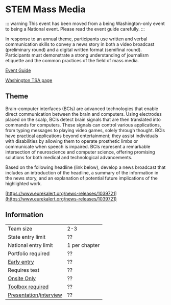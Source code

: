 # STEM Mass Media

::: warning
This event has been moved from a being Washington-only event to being a National event. Please read the event guide carefully.
:::

In response to an annual theme, participants use written and verbal communication skills to convey a news story in both a video broadcast (preliminary round) and a digital written format (semifinal round). Participants must demonstrate a strong understanding of journalism etiquette and the common practices of the field of mass media.

[Event Guide](???)

[Washington TSA page](???)

## Theme

Brain-computer interfaces (BCIs) are advanced technologies that enable direct communication between the brain and computers. Using electrodes placed on the scalp, BCIs detect brain signals that are then translated into commands for computers. These signals can control various applications, from typing messages to playing video games, solely through thought. BCIs have practical applications beyond entertainment; they assist individuals with disabilities by allowing them to operate prosthetic limbs or communicate when speech is impaired. BCIs represent a remarkable intersection of neuroscience and computer science, offering promising solutions for both medical and technological advancements.

Based on the following headline (link below), develop a news broadcast that includes an introduction of the headline, a summary of the information in the news story, and an explanation of potential future implications of the highlighted work.

[https://www.eurekalert.org/news-releases/1039721](https://www.eurekalert.org/news-releases/1039721)

## Information

|                                              |               |
| -------------------------------------------- | ------------- |
| Team size                                    | 2-3           |
| State entry limit                            | ??            |
| National entry limit                         | 1 per chapter |
| Portfolio required                           | ??            |
| [Early entry](/#terms)                       | ??            |
| Requires test                                | ??            |
| [Onsite Only](/#terms)                       | ??            |
| [Toolbox required](/#terms)                  | ??            |
| [Presentation](/#terms)/[interview](/#terms) | ??            |
